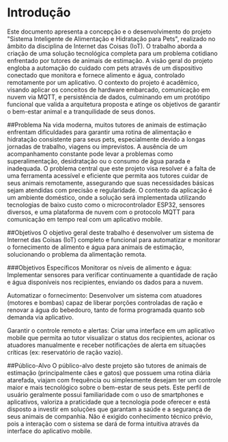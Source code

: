 # Introdução
Este documento apresenta a concepção e o desenvolvimento do projeto "Sistema Inteligente de Alimentação e Hidratação para Pets", realizado no âmbito da disciplina de Internet das Coisas (IoT). O trabalho aborda a criação de uma solução tecnológica completa para um problema cotidiano enfrentado por tutores de animais de estimação. A visão geral do projeto engloba a automação do cuidado com pets através de um dispositivo conectado que monitora e fornece alimento e água, controlado remotamente por um aplicativo. O contexto do projeto é acadêmico, visando aplicar os conceitos de hardware embarcado, comunicação em nuvem via MQTT, e persistência de dados, culminando em um protótipo funcional que valida a arquitetura proposta e atinge os objetivos de garantir o bem-estar animal e a tranquilidade de seus donos.

##Problema
Na vida moderna, muitos tutores de animais de estimação enfrentam dificuldades para garantir uma rotina de alimentação e hidratação consistente para seus pets, especialmente devido a longas jornadas de trabalho, viagens ou imprevistos. A ausência de um acompanhamento constante pode levar a problemas como superalimentação, desidratação ou o consumo de água parada e inadequada. O problema central que este projeto visa resolver é a falta de uma ferramenta acessível e eficiente que permita aos tutores cuidar de seus animais remotamente, assegurando que suas necessidades básicas sejam atendidas com precisão e regularidade. O contexto da aplicação é um ambiente doméstico, onde a solução será implementada utilizando tecnologias de baixo custo como o microcontrolador ESP32, sensores diversos, e uma plataforma de nuvem com o protocolo MQTT para comunicação em tempo real com um aplicativo mobile.

##Objetivos
O objetivo geral deste trabalho é desenvolver um sistema de Internet das Coisas (IoT) completo e funcional para automatizar e monitorar o fornecimento de alimento e água para animais de estimação, solucionando o problema da alimentação remota.

###Objetivos Específicos
Monitorar os níveis de alimento e água: Implementar sensores para verificar continuamente a quantidade de ração e água disponíveis nos recipientes, enviando os dados para a nuvem.

Automatizar o fornecimento: Desenvolver um sistema com atuadores (motores e bombas) capaz de liberar porções controladas de ração e renovar a água do bebedouro, tanto de forma programada quanto sob demanda via aplicativo.

Garantir o controle remoto e alertas: Criar uma interface em um aplicativo mobile que permita ao tutor visualizar o status dos recipientes, acionar os atuadores manualmente e receber notificações de alerta em situações críticas (ex: reservatório de ração vazio).

##Público-Alvo
O público-alvo deste projeto são tutores de animais de estimação (principalmente cães e gatos) que possuem uma rotina diária atarefada, viajam com frequência ou simplesmente desejam ter um controle maior e mais tecnológico sobre o bem-estar de seus pets. Este perfil de usuário geralmente possui familiaridade com o uso de smartphones e aplicativos, valoriza a praticidade que a tecnologia pode oferecer e está disposto a investir em soluções que garantam a saúde e a segurança de seus animais de companhia. Não é exigido conhecimento técnico prévio, pois a interação com o sistema se dará de forma intuitiva através da interface do aplicativo mobile.
